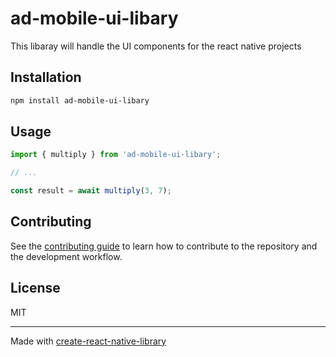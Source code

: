 # ad-mobile-ui-libary

This libaray will handle the UI components for the react native projects

## Installation

```sh
npm install ad-mobile-ui-libary
```

## Usage


```js
import { multiply } from 'ad-mobile-ui-libary';

// ...

const result = await multiply(3, 7);
```


## Contributing

See the [contributing guide](CONTRIBUTING.md) to learn how to contribute to the repository and the development workflow.

## License

MIT

---

Made with [create-react-native-library](https://github.com/callstack/react-native-builder-bob)
